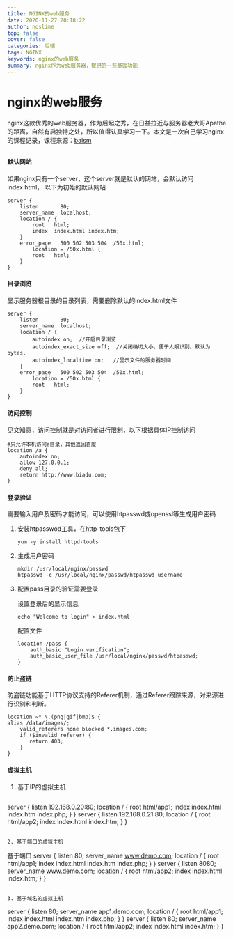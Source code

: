 ```yaml
---
title: NGINX的web服务
date: 2020-11-27 20:18:22
author: noslime
top: false
cover: false
categories: 后端
tags: NGINX
keywords: nginx的web服务
summary: nginx作为web服务器，提供的一些基础功能
---
```


# nginx的web服务

nginx这款优秀的web服务器，作为后起之秀，在日益拉近与服务器老大哥Apathe的距离，自然有启独特之处，所以值得认真学习一下。本文是一次自己学习nginx的课程记录，课程来源：[baism] 

[baism]: https://www.bilibili.com/video/BV1fr4y1c7Gz

## 

#### **默认网站**

如果nginx只有一个server，这个server就是默认的网站，会默认访问index.html， 以下为初始的默认网站

```
server {
    listen       80;
    server_name  localhost;
    location / {
        root   html;
        index  index.html index.htm;
    }
    error_page   500 502 503 504  /50x.html;
    	location = /50x.html {
        root   html;
    }
}
```

#### **目录浏览**

显示服务器根目录的目录列表，需要删除默认的index.html文件

```
server {
    listen       80;
    server_name  localhost;
    location / {
        autoindex on;  //开启目录浏览
        autoindex_exact_size off;  //关闭确切大小，便于人眼识别。默认为bytes.
        autoindex_localtime on;   //显示文件的服务器时间
    }
    error_page   500 502 503 504  /50x.html;
    	location = /50x.html {
        root   html;
    }
}
```

####  **访问控制**

见文知意，访问控制就是对访问者进行限制，以下根据具体IP控制访问

```config
#只允许本机访问a目录，其他返回百度
location /a {
    autoindex on;
    allow 127.0.0.1;
    deny all;
    return http://www.biadu.com;
}

```

#### **登录验证**

需要输入用户及密码才能访问，可以使用htpasswd或openssl等生成用户密码

1. 安装htpasswod工具，在http-tools包下

   ```shell 
   yum -y install httpd-tools
   ```

2. 生成用户密码

   ```shell
   mkdir /usr/local/nginx/passwd
   htpasswd -c /usr/local/nginx/passwd/htpasswd username
   ```

   

3. 配置pass目录的验证需要登录

   设置登录后的显示信息

   ```shell
   echo "Welcome to login" > index.html
   ```

   配置文件

   ```
   location /pass {
       auth_basic "Login verification";
       auth_basic_user_file /usr/local/nginx/passwd/htpasswd;
   }
   
   ```

#### **防止盗链**

防盗链功能基于HTTP协议支持的Referer机制，通过Referer跟踪来源，对来源进行识别和判断。

```
location ~* \.(png|gif|bmp)$ {
alias /data/images/;
	valid_referers none blocked *.images.com;
    if ($invalid_referer) {
       return 403;
    }
}
```

#### 虚拟主机

1. 基于IP的虚拟主机 

   ```
server {
       listen       192.168.0.20:80;
       location / {
           root   html/app1;
           index  index.html index.htm index.php;
       }
   }
   server {
       listen       192.168.0.21:80;
   	location / {
           root   html/app2;
           index  index.html index.htm;
       }
   }
   
   ```
   
2. 基于端口的虚拟主机

   ```
   基于端口
   server {
       listen       80;
       server_name  www.demo.com;
       location / {
           root   html/app1;
           index  index.html index.htm index.php;
       }
   }
   server {
       listen       8080;
       server_name  www.demo.com;
       location / {
           root   html/app2;
           index  index.html index.htm;
       }
   }
   ```

3. 基于域名的虚拟主机

   ```
   server {
       listen       80;
       server_name  app1.demo.com;
       location / {
           root   html/app1;
           index  index.html index.htm index.php;
       }
   }
   server {
       listen       80;
       server_name  app2.demo.com;
       location / {
           root   html/app2;
           index  index.html index.htm;
       }
   }
   ```

   
